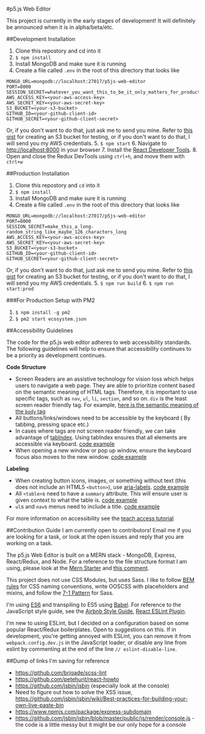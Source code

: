 #p5.js Web Editor

This project is currently in the early stages of development! It will definitely be announced when it is in alpha/beta/etc.

##Development Installation

1. Clone this repostory and cd into it
2. `$ npm install`
3. Install MongoDB and make sure it is running
4. Create a file called `.env` in the root of this directory that looks like

  ```
  MONGO_URL=mongodb://localhost:27017/p5js-web-editor
  PORT=8000
  SESSION_SECRET=whatever_you_want_this_to_be_it_only_matters_for_production
  AWS_ACCESS_KEY=<your-aws-access-key>
  AWS_SECRET_KEY=<your-aws-secret-key>
  S3_BUCKET=<your-s3-bucket>
  GITHUB_ID=<your-github-client-id>
  GITHUB_SECRET=<your-github-client-secret>
  ```
  Or, if you don't want to do that, just ask me to send you mine. Refer to [this gist](https://gist.github.com/catarak/70c9301f0fd1ac2d6b58de03f61997e3) for creating an S3 bucket for testing, or if you don't want to do that, I will send you my AWS credentials.
5. `$ npm start`
6. Navigate to [http://localhost:8000](http://localhost:8000) in your browser
7. Install the [React Developer Tools](https://chrome.google.com/webstore/detail/react-developer-tools/fmkadmapgofadopljbjfkapdkoienihi?hl=en).
8. Open and close the Redux DevTools using `ctrl+h`, and move them with `ctrl+w`

##Production Installation
1. Clone this repostory and `cd` into it
2. `$ npm install`
3. Install MongoDB and make sure it is running
4. Create a file called `.env` in the root of this directory that looks like

  ```
  MONGO_URL=mongodb://localhost:27017/p5js-web-editor
  PORT=8000
  SESSION_SECRET=make_this_a_long-random_string_like_maybe_126_characters_long
  AWS_ACCESS_KEY=<your-aws-access-key>
  AWS_SECRET_KEY=<your-aws-secret-key>
  S3_BUCKET=<your-s3-bucket>
  GITHUB_ID=<your-github-client-id>
  GITHUB_SECRET=<your-github-client-secret>
  ```

  Or, if you don't want to do that, just ask me to send you mine. Refer to [this gist](https://gist.github.com/catarak/70c9301f0fd1ac2d6b58de03f61997e3) for creating an S3 bucket for testing, or if you don't want to do that, I will send you my AWS credentials.
5. `$ npm run build`
6. `$ npm run start:prod`

###For Production Setup with PM2
1. `$ npm install -g pm2`
2. `$ pm2 start ecosystem.json`

##Accessibility Guidelines

The code for the p5.js web editor adheres to web accessibility standards. The following guidelines will help to ensure that accessibility continues to be a priority as development continues.

**Code Structure**

* Screen Readers are an assistive technology for vision loss which helps users to navigate a web page. They are able to prioritize content based on the semantic meaning of HTML tags. Therefore, it is important to use specific tags, such as `nav`, `ul`, `li`, `section`, and so on. `div` is the least screen reader friendly tag. For example, [here is the semantic meaning of the `body` tag](http://html5doctor.com/element-index/#body)
* All buttons/links/windows need to be accessible by the keyboard ( By tabbing, pressing space etc.)
* In cases where tags are not screen reader friendly, we can take advantage of [tabIndex](http://webaim.org/techniques/keyboard/tabindex). Using tabIndex ensures that all elements are accessible via keyboard. [code example](https://github.com/processing/p5.js-web-editor/blob/master/client/modules/IDE/components/Editor.js#L249)
* When opening a new window or pop up window, ensure the keyboard focus also moves to the new window. [code example](https://github.com/processing/p5.js-web-editor/blob/master/client/modules/IDE/components/NewFileForm.js#L10)

**Labeling**

* When creating button icons, images, or something without text (this does not include an HTML5 `<button>`), use [aria-labels](https://developer.mozilla.org/en-US/docs/Web/Accessibility/ARIA/ARIA_Techniques/Using_the_aria-label_attribute). [code example](https://github.com/processing/p5.js-web-editor/blob/master/client/modules/IDE/components/Toolbar.js#L60)
* All `<table>`s need to have a `summary` attribute. This will ensure user is given context to what the table is. [code example](https://github.com/processing/p5.js-web-editor/blob/master/client/modules/IDE/components/SketchList.js#L27)
* `ul`s and `nav`s menus need to include a title. [code example](https://github.com/processing/p5.js-web-editor/blob/master/client/components/Nav.js#L7)

For more information on accessibility see the [teach access tutorial](https://teachaccess.github.io/tutorial/)

##Contribution Guide
I am currently open to contributors! Email me if you are looking for a task, or look at the open issues and reply that you are working on a task.

The p5.js Web Editor is built on a MERN stack - MongoDB, Express, React/Redux, and Node. For a reference to the file structure format I am using, please look at the [Mern Starter](https://github.com/Hashnode/mern-starter) and [this comment](https://github.com/Hashnode/mern-starter/issues/90#issuecomment-221553573).

This project does not use CSS Modules, but uses Sass. I like to follow [BEM rules](http://getbem.com/) for CSS naming conventions, write OOSCSS with placeholders and mixins, and follow the [7-1 Pattern](https://sass-guidelin.es/#the-7-1-pattern) for Sass.

I'm using [ES6](http://es6-features.org/) and transpiling to ES5 using [Babel](https://babeljs.io/). For reference to the JavaScript style guide, see the [Airbnb Style Guide](https://github.com/airbnb/javascript), [React ESLint Plugin](https://github.com/yannickcr/eslint-plugin-react).

I'm new to using ESLint, but I decided on a configuration based on some popular React/Redux boilerplates. Open to suggestions on this. If in development, you're getting annoyed with ESLint, you can remove it from `webpack.config.dev.js` in the JavaScript loader, or disable any line from eslint by commenting at the end of the line `// eslint-disable-line`.

##Dump of links I'm saving for reference

* https://github.com/brigade/scss-lint
* https://github.com/petehunt/react-howto
* https://github.com/jsbin/jsbin (especially look at the console)
* Need to figure out how to solve the XSS issue, https://github.com/jsbin/jsbin/wiki/Best-practices-for-building-your-own-live-paste-bin
* https://www.npmjs.com/package/express-subdomain
* https://github.com/jsbin/jsbin/blob/master/public/js/render/console.js - the code is a little messy but it might be our only hope for a console
